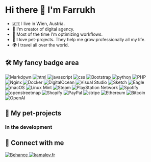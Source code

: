 # Hi there 👋 I'm Farrukh

- 🇦🇹 I live in Wien, Austria.
- 🐍 I'm creator of digital agency.
- 🤖 Most of the time I'm optimizing workflows.
- 🚀 I love pet-projects. They help me grow professionally all my life.
- 🌍 I travel all over the world.

## 🛠 My fancy badge area
 ![Markdown](https://img.shields.io/badge/markdown-%23000000.svg?style=for-the-badge&logo=markdown&logoColor=white) ![html](https://img.shields.io/badge/html%20-%23E34F26.svg?&style=for-the-badge&logo=html5&logoColor=white) ![javascript](https://img.shields.io/badge/javascript%20-%23323330.svg?&style=for-the-badge&logo=javascript&logoColor=%23F7DF1E) ![css](https://img.shields.io/badge/css%20-%231572B6.svg?&style=for-the-badge&logo=css3&logoColor=white) ![Bootstrap](https://img.shields.io/badge/bootstrap-%23563D7C.svg?style=for-the-badge&logo=bootstrap&logoColor=white) ![python](https://img.shields.io/badge/python%20-%2314354C.svg?&style=for-the-badge&logo=python&logoColor=white) ![PHP](https://img.shields.io/badge/php-%23777BB4.svg?style=for-the-badge&logo=php&logoColor=white) ![Nginx](https://img.shields.io/badge/nginx-%23009639.svg?style=for-the-badge&logo=nginx&logoColor=white) ![Docker](https://img.shields.io/badge/docker-%230db7ed.svg?style=for-the-badge&logo=docker&logoColor=white) ![DigitalOcean](https://img.shields.io/badge/DigitalOcean-%230167ff.svg?style=for-the-badge&logo=digitalOcean&logoColor=white) ![Visual Studio](https://img.shields.io/badge/visual%20studio%20code-%23007ACC.svg?&style=for-the-badge&logo=visual%20studio%20code&logoColor=white) ![Sketch](https://img.shields.io/badge/sketch-%23F7B500.svg?&style=for-the-badge&logo=sketch&logoColor=black) ![Eagle](https://img.shields.io/badge/eagle-%230072EF.svg?&style=for-the-badge&logo=eagle&logoColor=white) ![macOS](https://img.shields.io/badge/mac%20os-000000?style=for-the-badge&logo=macos&logoColor=F0F0F0) ![Linux Mint](https://img.shields.io/badge/Linux%20Mint-87CF3E?style=for-the-badge&logo=Linux%20Mint&logoColor=white) ![Steam](https://img.shields.io/badge/steam-%23000000.svg?style=for-the-badge&logo=steam&logoColor=white) ![PlayStation Network](https://img.shields.io/badge/PSN-%230070D1.svg?style=for-the-badge&logo=Playstation&logoColor=white) ![Spotify](https://img.shields.io/badge/Spotify-1ED760?style=for-the-badge&logo=spotify&logoColor=white) ![openstreetmap](https://img.shields.io/badge/OSM-%237EBC6F.svg?&style=for-the-badge&logo=openstreetmap&logoColor=white) ![Shopify](https://img.shields.io/badge/shopify-%237AB55C.svg?&style=for-the-badge&logo=shopify&logoColor=white) ![PayPal](https://img.shields.io/badge/PayPal-00457C?style=for-the-badge&logo=paypal&logoColor=white) ![stripe](https://img.shields.io/badge/stripe%20-%23003CDD.svg?&style=for-the-badge&logo=stripe&logoColor=white) ![Ethereum](https://img.shields.io/badge/Ethereum-3C3C3D?style=for-the-badge&logo=Ethereum&logoColor=white) ![Bitcoin](https://img.shields.io/badge/bitcoin-%23F7931A.svg?&style=for-the-badge&logo=bitcoin&logoColor=black) ![OpenAI](https://img.shields.io/badge/openai-%23412991.svg?&style=for-the-badge&logo=openai&logoColor=white)



## 🐶 My pet-projects



### In the development



## 🤝 Connect with me

[![Behance](https://img.shields.io/badge/Behance-1769ff?style=for-the-badge&logo=behance&logoColor=white) ](https://www.behance.net/f4rrukh)[![kamalov.fr](https://img.shields.io/badge/kamalov.fr-Code?style=for-the-badge&logo=keras&logoColor=white&color=003CFF) ](https://kamalov.fr)
